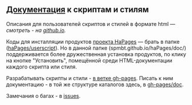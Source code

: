 ## [Документация](http://spmbt.github.io/haPages/doc/) к скриптам и стилям ##

Описания для пользователей скриптов и стилей в формате html &mdash; *cмотреть - на [github.io](http://spmbt.github.io/haPages/doc/).*
 
Коды для инсталляции продуктов [проекта HaPages](https://github.com/spmbt/haPages/tree/gh-pages) &mdash; брать в папке ([haPages/userscript](https://github.com/spmbt/haPages/tree/gh-pages/userscript)). Но в данной папке (spmbt.github.io/haPages/doc/) поддерживается более дружественная установка продуктов, по клику на кнопке "Установить", помещённой среди HTML-документации каждого скрипта или стиля.

Разрабатывать скрипты и стили - [в ветке gh-pages](https://github.com/spmbt/haPages/tree/gh-pages/userscript). Писать к ним документацию - в той же структуре каталогов здесь, в [gh-pages/doc](https://github.com/spmbt/haPages/tree/gh-pages/doc).

Замечания о багах - в [issues](https://github.com/spmbt/haPages/issues).
